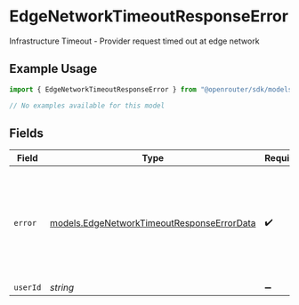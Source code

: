 # EdgeNetworkTimeoutResponseError

Infrastructure Timeout - Provider request timed out at edge network

## Example Usage

```typescript
import { EdgeNetworkTimeoutResponseError } from "@openrouter/sdk/models/errors";

// No examples available for this model
```

## Fields

| Field                                                                                             | Type                                                                                              | Required                                                                                          | Description                                                                                       | Example                                                                                           |
| ------------------------------------------------------------------------------------------------- | ------------------------------------------------------------------------------------------------- | ------------------------------------------------------------------------------------------------- | ------------------------------------------------------------------------------------------------- | ------------------------------------------------------------------------------------------------- |
| `error`                                                                                           | [models.EdgeNetworkTimeoutResponseErrorData](../../models/edgenetworktimeoutresponseerrordata.md) | :heavy_check_mark:                                                                                | Error data for EdgeNetworkTimeoutResponse                                                         | {<br/>"code": 524,<br/>"message": "Request timed out. Please try again later."<br/>}              |
| `userId`                                                                                          | *string*                                                                                          | :heavy_minus_sign:                                                                                | N/A                                                                                               |                                                                                                   |